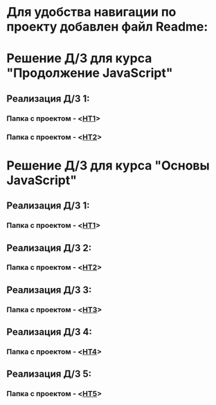 # Для удобства навигации по проекту добавлен файл Readme:

# Решение Д/З для курса "Продолжение JavaScript"

## Реализация Д/З 1:

### Папка с проектом - <[HT1](https://github.com/Ikul23/JS/blob/main/JS_ADV_HT/HT1.js)>

### Папка с проектом - <[HT2](https://github.com/Ikul23/JS/blob/main/JS_ADV_HT/HT2.js)>

# Решение Д/З для курса "Основы JavaScript"

## Реализация Д/З 1:

### Папка с проектом - <[HT1](https://github.com/Ikul23/JS/tree/main/HT1)>

## Реализация Д/З 2:

### Папка с проектом - <[HT2](https://github.com/Ikul23/JS/tree/main/HT2)>

## Реализация Д/З 3:

### Папка с проектом - <[HT3](https://github.com/Ikul23/JS/tree/main/HT3)>

## Реализация Д/З 4:

### Папка с проектом - <[HT4](https://github.com/Ikul23/JS/tree/main/HT4)>

## Реализация Д/З 5:

### Папка с проектом - <[HT5](https://github.com/Ikul23/JS/tree/main/HT5)>
